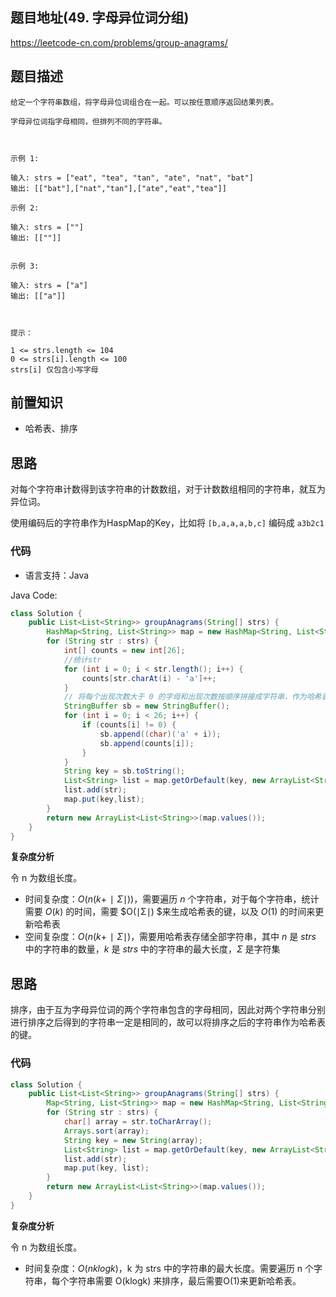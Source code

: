 ## 题目地址(49. 字母异位词分组)

https://leetcode-cn.com/problems/group-anagrams/

## 题目描述

```
给定一个字符串数组，将字母异位词组合在一起。可以按任意顺序返回结果列表。

字母异位词指字母相同，但排列不同的字符串。

 

示例 1:

输入: strs = ["eat", "tea", "tan", "ate", "nat", "bat"]
输出: [["bat"],["nat","tan"],["ate","eat","tea"]]

示例 2:

输入: strs = [""]
输出: [[""]]


示例 3:

输入: strs = ["a"]
输出: [["a"]]

 

提示：

1 <= strs.length <= 104
0 <= strs[i].length <= 100
strs[i] 仅包含小写字母
```

## 前置知识

- 哈希表、排序

## 思路

对每个字符串计数得到该字符串的计数数组，对于计数数组相同的字符串，就互为异位词。

使用编码后的字符串作为HaspMap的Key，比如将 `[b,a,a,a,b,c]` 编码成 `a3b2c1`

### 代码

- 语言支持：Java

Java Code:

```java
class Solution {
    public List<List<String>> groupAnagrams(String[] strs) {
        HashMap<String, List<String>> map = new HashMap<String, List<String>>();
        for (String str : strs) {
            int[] counts = new int[26];
            //统计str
            for (int i = 0; i < str.length(); i++) {
                counts[str.charAt(i) - 'a']++;
            }
            // 将每个出现次数大于 0 的字母和出现次数按顺序拼接成字符串，作为哈希表的键
            StringBuffer sb = new StringBuffer();
            for (int i = 0; i < 26; i++) {
                if (counts[i] != 0) {
                    sb.append((char)('a' + i));
                    sb.append(counts[i]);
                }
            }
            String key = sb.toString();
            List<String> list = map.getOrDefault(key, new ArrayList<String>());
            list.add(str);
            map.put(key,list);
        }
        return new ArrayList<List<String>>(map.values());
    }
}
```

**复杂度分析**

令 n 为数组长度。

- 时间复杂度：$O(n(k+∣Σ∣))$，需要遍历 $n$ 个字符串，对于每个字符串，统计需要 $O(k)$ 的时间，需要 $O(∣Σ∣) $来生成哈希表的键，以及 $O(1)$ 的时间来更新哈希表
- 空间复杂度：$O(n(k+∣Σ∣)$，需要用哈希表存储全部字符串，其中 $n$ 是 $strs$ 中的字符串的数量，$k$ 是 $strs$ 中的字符串的最大长度，$Σ$ 是字符集



## 思路

排序，由于互为字母异位词的两个字符串包含的字母相同，因此对两个字符串分别进行排序之后得到的字符串一定是相同的，故可以将排序之后的字符串作为哈希表的键。

### 代码

```java
class Solution {
    public List<List<String>> groupAnagrams(String[] strs) {
        Map<String, List<String>> map = new HashMap<String, List<String>>();
        for (String str : strs) {
            char[] array = str.toCharArray();
            Arrays.sort(array);
            String key = new String(array);
            List<String> list = map.getOrDefault(key, new ArrayList<String>());
            list.add(str);
            map.put(key, list);
        }
        return new ArrayList<List<String>>(map.values());
    }
}
```

**复杂度分析**

令 n 为数组长度。

- 时间复杂度：$O(nklogk)$，k 为 strs 中的字符串的最大长度。需要遍历 n 个字符串，每个字符串需要 O(klogk) 来排序，最后需要O(1)来更新哈希表。